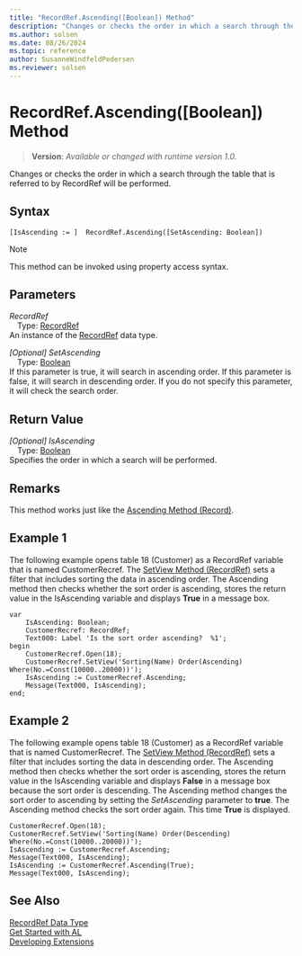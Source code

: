 ```yaml
---
title: "RecordRef.Ascending([Boolean]) Method"
description: "Changes or checks the order in which a search through the table that is referred to by RecordRef will be performed."
ms.author: solsen
ms.date: 08/26/2024
ms.topic: reference
author: SusanneWindfeldPedersen
ms.reviewer: solsen
---
```

[//]: # (START>DO_NOT_EDIT)
[//]: # (IMPORTANT:Do not edit any of the content between here and the END>DO_NOT_EDIT.)
[//]: # (Any modifications should be made in the .xml files in the ModernDev repo.)
# RecordRef.Ascending([Boolean]) Method
> **Version**: _Available or changed with runtime version 1.0._

Changes or checks the order in which a search through the table that is referred to by RecordRef will be performed.


## Syntax
```AL
[IsAscending := ]  RecordRef.Ascending([SetAscending: Boolean])
```
> [!NOTE]
> This method can be invoked using property access syntax.
## Parameters
*RecordRef*  
&emsp;Type: [RecordRef](recordref-data-type.md)  
An instance of the [RecordRef](recordref-data-type.md) data type.  

*[Optional] SetAscending*  
&emsp;Type: [Boolean](../boolean/boolean-data-type.md)  
If this parameter is true, it will search in ascending order. If this parameter is false, it will search in descending order. If you do not specify this parameter, it will check the search order.  


## Return Value
*[Optional] IsAscending*  
&emsp;Type: [Boolean](../boolean/boolean-data-type.md)  
Specifies the order in which a search will be performed.


[//]: # (IMPORTANT: END>DO_NOT_EDIT)

## Remarks  
 This method works just like the [Ascending Method \(Record\)](../library.md).  
  
## Example 1

 The following example opens table 18 \(Customer\) as a RecordRef variable that is named CustomerRecref. The [SetView Method (RecordRef)](recordref-setview-method.md) sets a filter that includes sorting the data in ascending order. The Ascending method then checks whether the sort order is ascending, stores the return value in the IsAscending variable and displays **True** in a message box. 
    
  
```al
var
    IsAscending: Boolean;
    CustomerRecref: RecordRef;
    Text000: Label 'Is the sort order ascending?  %1';
begin
    CustomerRecref.Open(18);  
    CustomerRecref.SetView('Sorting(Name) Order(Ascending) Where(No.=Const(10000..20000))');  
    IsAscending := CustomerRecref.Ascending;  
    Message(Text000, IsAscending);  
end;
```  
  
## Example 2

 The following example opens table 18 \(Customer\) as a RecordRef variable that is named CustomerRecref. The [SetView Method (RecordRef)](recordref-setview-method.md) sets a filter that includes sorting the data in descending order. The Ascending method then checks whether the sort order is ascending, stores the return value in the IsAscending variable and displays **False** in a message box because the sort order is descending. The Ascending method changes the sort order to ascending by setting the *SetAscending* parameter to **true**. The Ascending method checks the sort order again. This time **True** is displayed.  
  
```al
CustomerRecref.Open(18);  
CustomerRecref.SetView('Sorting(Name) Order(Descending) Where(No.=Const(10000..20000))');  
IsAscending := CustomerRecref.Ascending;  
Message(Text000, IsAscending);  
IsAscending := CustomerRecref.Ascending(True);  
Message(Text000, IsAscending);  
```  
  

## See Also
[RecordRef Data Type](recordref-data-type.md)  
[Get Started with AL](../../devenv-get-started.md)  
[Developing Extensions](../../devenv-dev-overview.md)
